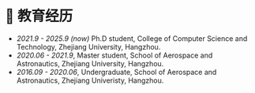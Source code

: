 # 📖 教育经历

- *2021.9 - 2025.9 (now)* Ph.D student, College of Computer Science and Technology, Zhejiang University, Hangzhou.
- *2020.06 - 2021.9*, Master student, School of Aerospace and Astronautics, Zhejiang University, Hangzhou.
- *2016.09 - 2020.06*, Undergraduate, School of Aerospace and Astronautics, Zhejiang Univeristy, Hangzhou.
